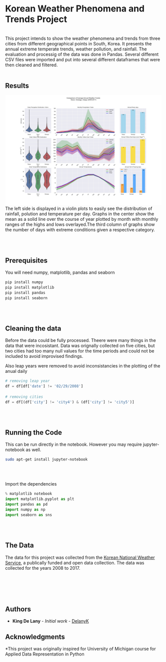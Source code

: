 # Korean Weather Phenomena and Trends Project
<br/>
This project intends to show the weather phenomena and trends from three cities from different geographical points in South, Korea. It presents the annual extreme temperate trends, weather pollution, and rainfall. The evaluation and processig of the data was done in Pandas. Several different CSV files were imported and put into several different dataframes that were then cleaned and filtered. 
<br/>
<br/>



##  Results
![alt Korean Weather Trends](https://raw.githubusercontent.com/delanyk/Data_Analytics/master/Korean_Weather_Trends/Annual_trends_korea.jpg)
<br/>
The left side is displayed in a violin plots to easily see the distribution of rainfall, polution and temperature per day. Graphs in the center show the mean as a solid line over the course of year plotted by month with monthly ranges of the highs and lows overlayed.The third column of graphs show the number of days with extreme conditions given a respective category.

<br/>
<br/>

## Prerequisites

You will need numpy, matplotlib, pandas and seaborn

```bash
pip install numpy
pip install matplotlib
pip install pandas
pip install seaborn
```
<br/>
<br/>


## Cleaning the data


Before the data could be fully processed. Theere were many things in the data that were incosistant. Data was orignally collected on five cities, but two cities had too many null values for the time periods and could not be included to avoid improvised findings. 

Also leap years were removed to avoid inconsistancies in the plotting of the anual daily 


```python
# removing leap year
df = df[df['date'] != '02/29/2008']

# removing cities 
df = df[(df['city'] != 'city4') & (df['city'] != 'city5')]

```

<br/>
<br/>

## Running the Code

This can be run directly in the notebook.
However you may require jupyter-notebook as well.


```bash
sudo apt-get install jupyter-notebook
```
<br/>
<br/>

Import the dependencies

```python
% matplotlib notebook
import matplotlib.pyplot as plt
import pandas as pd
import numpy as np
import seaborn as sns
```
<br/>
<br/>

## The Data

The data for this project was collected from the [Korean National Weather Service](http://www.kma.go.kr/eng/index.jsp), a publically funded and open data collection. The data was collected for the years 2008 to 2017.


<br/>
<br/>
<br/>
<br/>

## Authors


* **King De Lany** - *Initial work* - [DelanyK](https://github.com/DelanyK)



## Acknowledgments

*This project was originally inspired for University of Michigan course for Applied Data Representation in Python

